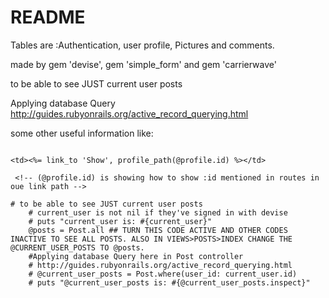 # README


Tables are :Authentication, user profile, Pictures and comments.

made by gem 'devise', gem 'simple_form' and gem 'carrierwave'

to be able to see JUST current user posts

Applying database Query
http://guides.rubyonrails.org/active_record_querying.html

some other useful information like:

```

<td><%= link_to 'Show', profile_path(@profile.id) %></td>

 <!-- (@profile.id) is showing how to show :id mentioned in routes in oue link path -->

```
```
# to be able to see JUST current user posts
    # current_user is not nil if they've signed in with devise
    # puts "current_user is: #{current_user}"
    @posts = Post.all ## TURN THIS CODE ACTIVE AND OTHER CODES INACTIVE TO SEE ALL POSTS. ALSO IN VIEWS>POSTS>INDEX CHANGE THE @CURRENT_USER_POSTS TO @posts.
    #Applying database Query here in Post controller
    # http://guides.rubyonrails.org/active_record_querying.html
    # @current_user_posts = Post.where(user_id: current_user.id)
    # puts "@current_user_posts is: #{@current_user_posts.inspect}"

```
